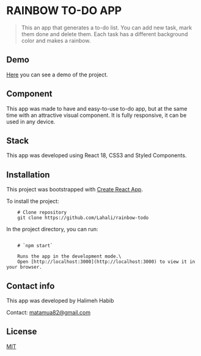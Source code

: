 # RAINBOW TO-DO APP

> This an app that generates a to-do list. You can add new task, mark them done and delete them. Each task has a different background color and makes a rainbow.

## Demo

[Here](https://rainbow-todo.vercel.app/) you can see a demo of the project.

## Component

This app was made to have and easy-to-use to-do app, but at the same time with an attractive visual component. It is fully responsive, it can be used in any device.

## Stack

This app was developed using React 18, CSS3 and Styled Components.

## Installation

This project was bootstrapped with [Create React App](https://github.com/facebook/create-react-app).

To install the project:

```shell
    # Clone repository
    git clone https://github.com/Lahali/rainbow-todo
```

In the project directory, you can run:

```shell

    # `npm start`

    Runs the app in the development mode.\
    Open [http://localhost:3000](http://localhost:3000) to view it in your browser.
```

## Contact info

This app was developed by Halimeh Habib

Contact: matamua82@gmail.com

## License

[MIT](https://opensource.org/licenses/MIT)
